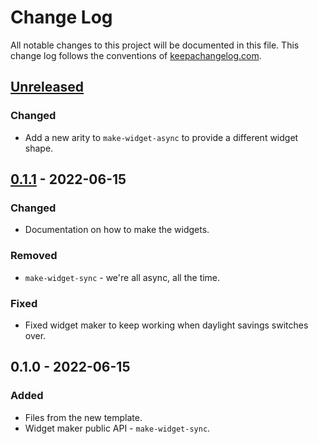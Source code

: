 # Change Log
All notable changes to this project will be documented in this file. This change log follows the conventions of [keepachangelog.com](http://keepachangelog.com/).

## [Unreleased]
### Changed
- Add a new arity to `make-widget-async` to provide a different widget shape.

## [0.1.1] - 2022-06-15
### Changed
- Documentation on how to make the widgets.

### Removed
- `make-widget-sync` - we're all async, all the time.

### Fixed
- Fixed widget maker to keep working when daylight savings switches over.

## 0.1.0 - 2022-06-15
### Added
- Files from the new template.
- Widget maker public API - `make-widget-sync`.

[Unreleased]: https://github.com/your-name/reversi/compare/0.1.1...HEAD
[0.1.1]: https://github.com/your-name/reversi/compare/0.1.0...0.1.1
